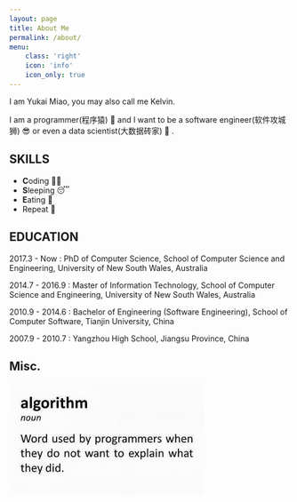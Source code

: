```yaml
---
layout: page
title: About Me
permalink: /about/
menu:
    class: 'right'
    icon: 'info'
    icon_only: true
---
```


I am Yukai Miao, you may also call me Kelvin. 

I am a programmer(程序猿) :monkey: and I want to be a software engineer(软件攻城狮) :sunglasses: 
or even a data scientist(大数据砖家) :money_mouth_face: .

## SKILLS

- **C**oding :man_technologist:
- **S**leeping :sleeping:
- **E**ating :ramen:
- Repeat :repeat:
    
## EDUCATION

2017.3 - Now
: PhD of Computer Science, School of Computer Science and Engineering, University of New South Wales, Australia

2014.7 - 2016.9
: Master of Information Technology, School of Computer Science and Engineering, University of New South Wales, Australia

2010.9 - 2014.6
: Bachelor of Engineering (Software Engineering), School of Computer Software, Tianjin University, China

2007.9 - 2010.7
: Yangzhou High School, Jiangsu Province, China

## Misc.

<div class="ui bordered image">
  <img src="/assets/image/algorithm_joke.jpg" alt="algorithm">
</div>
